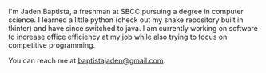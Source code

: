 
I'm Jaden Baptista, a freshman at SBCC pursuing a degree in computer science.
I learned a little python (check out my snake repository built in tkinter) and have since switched to java.
I am currently working on software to increase office efficiency at my job while also
trying to focus on competitive programming.

You can reach me at baptistajaden@gmail.com.

<!---
jdbaptista/jdbaptista is a ✨ special ✨ repository because its `README.md` (this file) appears on your GitHub profile.
You can click the Preview link to take a look at your changes.
--->
